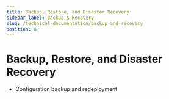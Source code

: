 ```yaml
---
title: Backup, Restore, and Disaster Recovery
sidebar_label: Backup & Recovery
slug: /technical-documentation/backup-and-recovery
position: 8
---
```

# Backup, Restore, and Disaster Recovery
- Configuration backup and redeployment
